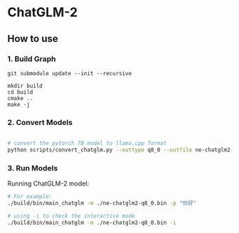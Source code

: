 # ChatGLM-2

## How to use

### 1. Build Graph
```shell
git submodule update --init --recursive

mkdir build
cd build
cmake .. 
make -j
```

### 2. Convert Models

```bash

# convert the pytorch 7B model to llama.cpp format
python scripts/convert_chatglm.py --outtype q8_0 --outfile ne-chatglm2-q8_0.bin -i THUDM/chatglm2-6b

```

### 3. Run Models
Running ChatGLM-2 model:

```bash
# For example:
./build/bin/main_chatglm -m ./ne-chatglm2-q8_0.bin -p "你好"

# using -i to check the interactive mode
./build/bin/main_chatglm -m ./ne-chatglm2-q8_0.bin -i
```
